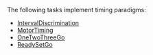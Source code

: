 The following tasks implement timing paradigms:

- [IntervalDiscrimination](../envs.md#neurogym.envs.native.intervaldiscrimination.IntervalDiscrimination)
- [MotorTiming](../envs.md#neurogym.envs.native.readysetgo.MotorTiming)
- [OneTwoThreeGo](../envs.md#neurogym.envs.native.readysetgo.OneTwoThreeGo)
- [ReadySetGo](../envs.md#neurogym.envs.native.readysetgo.ReadySetGo)
